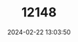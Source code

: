 ---
title: "12148"
category: "Litoria nannotis"
draft: false
date: 2024-02-22 13:03:50
languages:
  English: ["Waterfall Frog", "Torrent Tree Frog"]
---